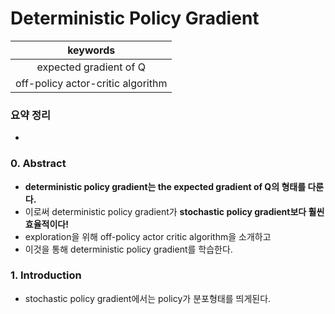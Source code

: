 # Deterministic Policy Gradient

| keywords |
|:--------:|
| expected gradient of Q |
| off-policy actor-critic algorithm |

### 요약 정리
- 

### 0. Abstract
- **deterministic policy gradient는 the expected gradient of Q의 형태를 다룬다.**
- 이로써 deterministic policy gradient가 **stochastic policy gradient보다 훨씬 효율적이다!**
- exploration을 위해 off-policy actor critic algorithm을 소개하고
- 이것을 통해 deterministic policy gradient를 학습한다.

### 1. Introduction
- stochastic policy gradient에서는 policy가 분포형태를 띄게된다.
